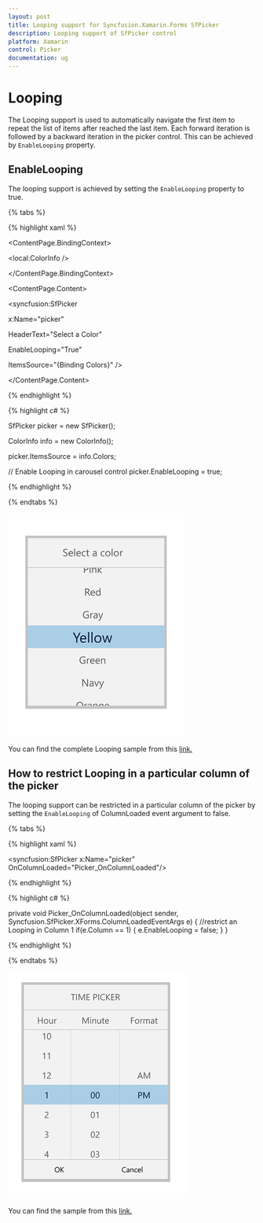 ```yaml
---
layout: post
title: Looping support for Syncfusion.Xamarin.Forms SfPicker
description: Looping support of SfPicker control
platform: Xamarin
control: Picker
documentation: ug
---
```


# Looping

The Looping support is used to automatically navigate the first item to repeat the list of items after reached the last item. Each forward iteration is followed by a backward iteration in the picker control. This can be achieved by `EnableLooping` property.

## EnableLooping

The looping support is achieved by setting the `EnableLooping` property to true.

{% tabs %}

{% highlight xaml %}

<ContentPage.BindingContext>

<local:ColorInfo />

</ContentPage.BindingContext>

<ContentPage.Content>

<syncfusion:SfPicker

x:Name="picker"

HeaderText="Select a Color"

EnableLooping="True"

ItemsSource="{Binding Colors}" />

</ContentPage.Content>

</ContentPage>

{% endhighlight %}

{% highlight c# %}

SfPicker picker = new SfPicker();

ColorInfo info = new ColorInfo();

picker.ItemsSource = info.Colors;

// Enable Looping in carousel control
picker.EnableLooping = true;

{% endhighlight %}

{% endtabs %}

![Looping Image](images/Looping.png)

You can find the complete Looping sample from this [link.](http://www.syncfusion.com/downloads/support/directtrac/general/ze/Looping1389683821)

## How to restrict Looping in a particular column of the picker

The looping support can be restricted in a particular column of the picker by setting the `EnableLooping` of ColumnLoaded event argument to false.

{% tabs %}

{% highlight xaml %}

<syncfusion:SfPicker 
    x:Name="picker" 
    OnColumnLoaded="Picker_OnColumnLoaded"/>

{% endhighlight %}

{% highlight c# %}

private void Picker_OnColumnLoaded(object sender, Syncfusion.SfPicker.XForms.ColumnLoadedEventArgs e)
        {
          //restrict an Looping in Column 1
           if(e.Column == 1)
            {
                e.EnableLooping = false;
            }
        }

{% endhighlight %}

{% endtabs %}

![ColumnEnableLooping Image](images/ColumnEnableLooping.png)

You can find the sample from this [link.](http://www.syncfusion.com/downloads/support/directtrac/general/ze/ColumnAutoReverse929578764)
